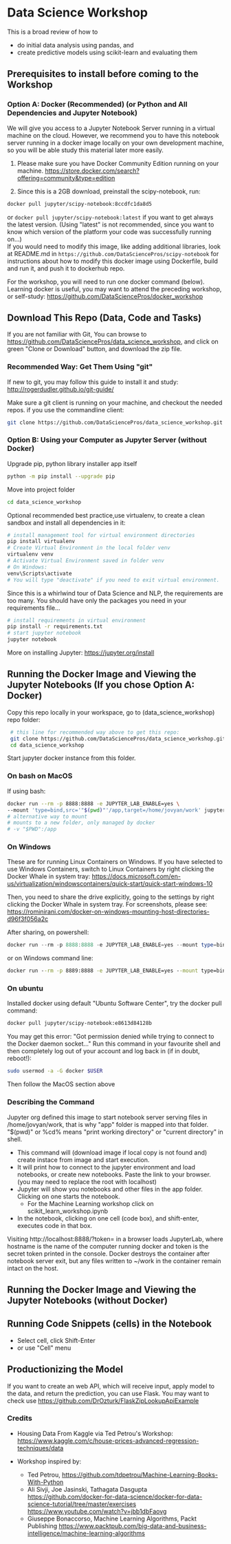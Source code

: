 # Data Science Workshop

This is a broad review of how to
- do initial data analysis using pandas, and 
- create predictive models using scikit-learn and evaluating them

## Prerequisites to install before coming to the Workshop
### Option A: Docker (Recommended) (or Python and All Dependencies and Jupyter Notebook)
We will give you access to a Jupyter Notebook Server running in a virtual machine on the cloud. However, 
we recommend you to have this notebook server running in a docker image locally on your own development machine, 
so you will be able study this material later more easily.

1. Please make sure you have Docker Community Edition running on your machine.
https://store.docker.com/search?offering=community&type=edition

2. Since this is a 2GB download, preinstall the scipy-notebook, run:
```bash
docker pull jupyter/scipy-notebook:8ccdfc1da8d5
```
or `docker pull jupyter/scipy-notebook:latest` if you want to get always the latest version. (Using "latest" is not 
recommended, since you want to know which version of the platform your code was successfully running on...)   
If you would need to modify this image, like adding additional libraries, look at README.md in 
`https://github.com/DataSciencePros/scipy-notebook` for instructions about how to modify this docker image using 
Dockerfile, build and run it, and push it to dockerhub repo.

For the workshop, you will need to run one docker command (below).  
Learning docker is useful, you may want to attend the preceding workshop, or self-study:
https://github.com/DataSciencePros/docker_workshop

## Download This Repo (Data, Code and Tasks)
If you are not familiar with Git, You can browse to https://github.com/DataSciencePros/data_science_workshop, 
and click on green "Clone or Download" button, and download the zip file.

### Recommended Way: Get Them Using "git"
If new to git, you may follow this guide to install it and study:
http://rogerdudler.github.io/git-guide/ 

 [//]: # "or https://product.hubspot.com/blog/git-and-github-tutorial-for-beginners"

Make sure a git client is running on your machine, and checkout the needed repos.
if you use the commandline client:
```bash
git clone https://github.com/DataSciencePros/data_science_workshop.git
```
### Option B: Using your Computer as Jupyter Server (without Docker)
Upgrade pip, python library installer app itself
```bash
python -m pip install --upgrade pip
```

Move into project folder
```bash
cd data_science_workshop
```

Optional recommended best practice,use virtualenv, to create a clean sandbox and install all dependencies in it:
```bash
# install management tool for virtual environment directories
pip install virtualenv
# Create Virtual Environment in the local folder venv
virtualenv venv
# Activate Virtual Environment saved in folder venv
# On Windows:
venv\Scripts\activate
# You will type "deactivate" if you need to exit virtual environment.
```

Since this is a whirlwind tour of Data Science and NLP, the requirements are too many.
You should have only the packages you need in your requirements file...
```bash 
# install requirements in virtual environment
pip install -r requirements.txt
# start jupyter notebook
jupyter notebook
```

More on installing Jupyter:
https://jupyter.org/install

## Running the Docker Image and Viewing the Jupyter Notebooks (If you chose Option A: Docker)
Copy this repo locally in your workspace, go to (data_science_workshop) repo folder:
```bash
 # this line for recommended way above to get this repo:
 git clone https://github.com/DataSciencePros/data_science_workshop.git
 cd data_science_workshop
```
Start jupyter docker instance from this folder.

### On bash on MacOS
If using bash:
 ```bash
 docker run --rm -p 8888:8888 -e JUPYTER_LAB_ENABLE=yes \
 --mount 'type=bind,src='"$(pwd)"'/app,target=/home/jovyan/work' jupyter/scipy-notebook:8ccdfc1da8d5
 # alternative way to mount
 # mounts to a new folder, only managed by docker
 # -v "$PWD":/app
```
### On Windows
These are for running Linux Containers on Windows.
If you have selected to use Windows Containers, switch to Linux Containers by right clicking the Docker Whale in system tray:
https://docs.microsoft.com/en-us/virtualization/windowscontainers/quick-start/quick-start-windows-10

Then, you need to share the drive explicitly, going to the settings by right clicking the Docker Whale in system tray.
For screenshots, please see:
https://rominirani.com/docker-on-windows-mounting-host-directories-d96f3f056a2c

After sharing, on powershell: 
```powershell
docker run --rm -p 8888:8888 -e JUPYTER_LAB_ENABLE=yes --mount type=bind,src=$(pwd)/app,target=/home/jovyan/work jupyter/scipy-notebook:e8613d84128b
```
or on Windows command line:
```cmd
docker run --rm -p 8889:8888 -e JUPYTER_LAB_ENABLE=yes --mount type=bind,src=%cd%/app,target=/home/jovyan/work jupyter/scipy-notebook:e8613d84128b
```

### On ubuntu
Installed docker using default "Ubuntu Software Center", try the docker pull command:
```bash
docker pull jupyter/scipy-notebook:e8613d84128b
```
You may get this error:
"Got permission denied while trying to connect to the Docker daemon socket..."
Run this command in your favourite shell and then completely log out of your account and log back in (if in doubt, reboot!):

```bash
sudo usermod -a -G docker $USER
```
Then follow the MacOS section above

### Describing the Command 

Jupyter org defined this image to start notebook server serving files in /home/jovyan/work,
that is why "app" folder is mapped into that folder.
"$(pwd)" or %cd% means "print working directory" or "current directory" in shell.

- This command will (download image if local copy is not found and) create instace from image and start execution.
- It will print how to connect to the jupyter environment and load notebooks, or create new notebooks.
Paste the link to your browser.
(you may need to replace the root with localhost)
- Jupyter will show you notebooks and other files in the app folder. Clicking on one starts the notebook. 
  - For the Machine Learning workshop click on scikit_learn_workshop.ipynb
- In the notebook, clicking on one cell (code box), and shift-enter, executes code in that box.

Visiting http://localhost:8888/?token=<token> in a browser loads JupyterLab, where hostname is the name of the computer running docker and token is the secret token printed in the console. Docker destroys the container after notebook server exit, but any files written to ~/work in the container remain intact on the host.

## Running the Docker Image and Viewing the Jupyter Notebooks (without Docker)


## Running Code Snippets (cells) in the Notebook
- Select cell, click Shift-Enter
- or use "Cell" menu

## Productionizing the Model
If you want to create an web API, which will receive input, apply model to the data, and return the prediction, you can use Flask.
You may want to check use 
https://github.com/DrOzturk/FlaskZipLookupApiExample
### Credits
- Housing Data From Kaggle via Ted Petrou's Workshop: 
https://www.kaggle.com/c/house-prices-advanced-regression-techniques/data

- Workshop inspired by: 
  - Ted Petrou, https://github.com/tdpetrou/Machine-Learning-Books-With-Python
  - Ali Sivji, Joe Jasinski, Tathagata Dasgupta
  https://github.com/docker-for-data-science/docker-for-data-science-tutorial/tree/master/exercises
  https://www.youtube.com/watch?v=jbb1dbFaovg
  - Giuseppe Bonaccorso, Machine Learning Algorithms, Packt Publishing
  https://www.packtpub.com/big-data-and-business-intelligence/machine-learning-algorithms

